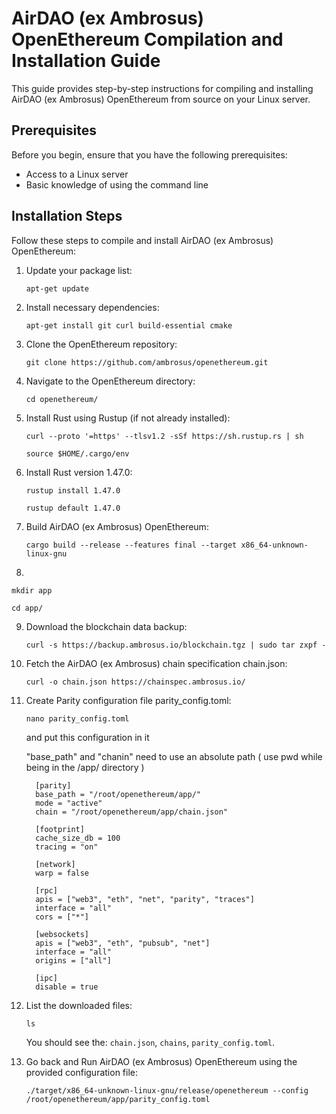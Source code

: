 # AirDAO (ex Ambrosus) OpenEthereum Compilation and Installation Guide

This guide provides step-by-step instructions for compiling and installing AirDAO (ex Ambrosus) OpenEthereum from source on your Linux server.

## Prerequisites

Before you begin, ensure that you have the following prerequisites:

- Access to a Linux server
- Basic knowledge of using the command line

## Installation Steps

Follow these steps to compile and install AirDAO (ex Ambrosus) OpenEthereum:

1. Update your package list:

   ```shell
   apt-get update
   ```
2. Install necessary dependencies:

   ```shell
   apt-get install git curl build-essential cmake

3. Clone the OpenEthereum repository:

   ```shell
   git clone https://github.com/ambrosus/openethereum.git
   ```

4. Navigate to the OpenEthereum directory:

   ```shell
   cd openethereum/
   ```

5. Install Rust using Rustup (if not already installed):

   ```shell
   curl --proto '=https' --tlsv1.2 -sSf https://sh.rustup.rs | sh

   source $HOME/.cargo/env
   ```

6. Install Rust version 1.47.0:

   ```shell
   rustup install 1.47.0

   rustup default 1.47.0
   ```

7. Build AirDAO (ex Ambrosus) OpenEthereum:

   ```shell
   cargo build --release --features final --target x86_64-unknown-linux-gnu
   ```

8. 

   ```shell
   mkdir app

   cd app/
   ```

9. Download the blockchain data backup:

   ```shell
   curl -s https://backup.ambrosus.io/blockchain.tgz | sudo tar zxpf -
   ```

10. Fetch the AirDAO (ex Ambrosus) chain specification chain.json:

    ```shell
    curl -o chain.json https://chainspec.ambrosus.io/
    ```

11. Create Parity configuration file parity_config.toml:

    ```shell
    nano parity_config.toml
    ```
    and put this configuration in it 

    "base_path" and "chanin" need to use an absolute path ( use pwd while being in the /app/ directory )
    ```shell
      [parity]
      base_path = "/root/openethereum/app/"
      mode = "active"
      chain = "/root/openethereum/app/chain.json"
      
      [footprint]
      cache_size_db = 100
      tracing = "on"
      
      [network]
      warp = false
      
      [rpc]
      apis = ["web3", "eth", "net", "parity", "traces"]
      interface = "all"
      cors = ["*"]
      
      [websockets]
      apis = ["web3", "eth", "pubsub", "net"]
      interface = "all"
      origins = ["all"]
      
      [ipc]
      disable = true
    ```

11. List the downloaded files:

    ```shell
    ls
    ```

    You should see the: `chain.json`, `chains`, `parity_config.toml`.

12. Go back and Run AirDAO (ex Ambrosus) OpenEthereum using the provided configuration file:

    ```shell
    ./target/x86_64-unknown-linux-gnu/release/openethereum --config /root/openethereum/app/parity_config.toml
    ```
